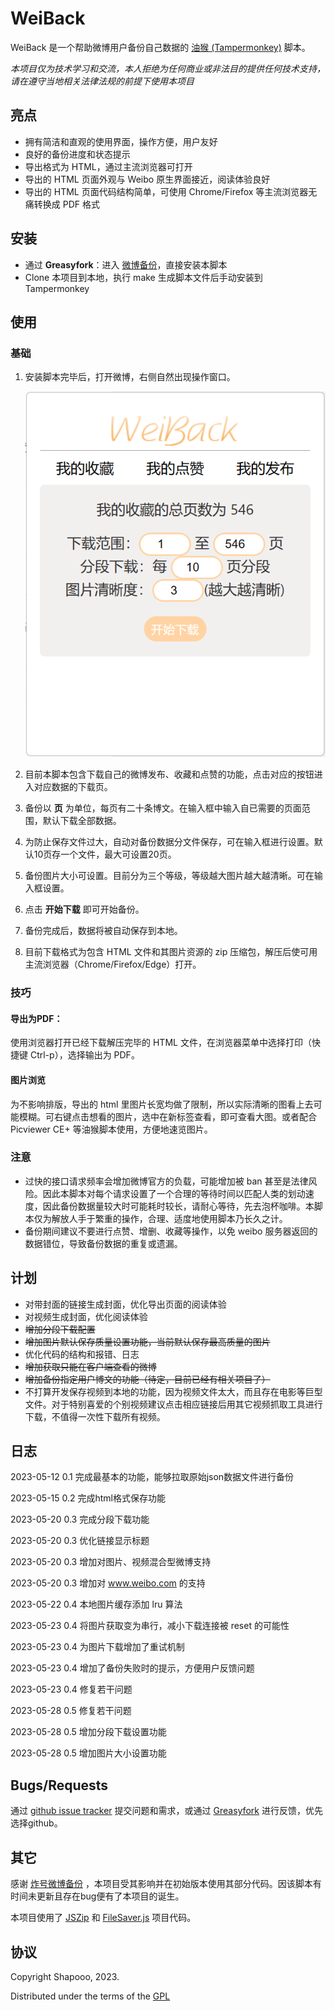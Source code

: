 # WeiBack

WeiBack 是一个帮助微博用户备份自己数据的 [油猴 (Tampermonkey)](https://www.tampermonkey.net/) 脚本。

*本项目仅为技术学习和交流，本人拒绝为任何商业或非法目的提供任何技术支持，请在遵守当地相关法律法规的前提下使用本项目*

## 亮点

- 拥有简洁和直观的使用界面，操作方便，用户友好
- 良好的备份进度和状态提示
- 导出格式为 HTML，通过主流浏览器可打开
- 导出的 HTML 页面外观与 Weibo 原生界面接近，阅读体验良好
- 导出的 HTML 页面代码结构简单，可使用 Chrome/Firefox 等主流浏览器无痛转换成 PDF 格式

## 安装

- 通过 **Greasyfork**：进入 [微博备份](https://greasyfork.org/zh-CN/scripts/466100-%E5%BE%AE%E5%8D%9A%E5%A4%87%E4%BB%BD)，直接安装本脚本
- Clone 本项目到本地，执行 make 生成脚本文件后手动安装到 Tampermonkey

## 使用

### 基础

1. 安装脚本完毕后，打开微博，右侧自然出现操作窗口。

   ![Capture](resources/Capture.PNG)

2. 目前本脚本包含下载自己的微博发布、收藏和点赞的功能，点击对应的按钮进入对应数据的下载页。

3. 备份以 **页** 为单位，每页有二十条博文。在输入框中输入自已需要的页面范围，默认下载全部数据。

4. 为防止保存文件过大，自动对备份数据分文件保存，可在输入框进行设置。默认10页存一个文件，最大可设置20页。

5. 备份图片大小可设置。目前分为三个等级，等级越大图片越大越清晰。可在输入框设置。

6. 点击 **开始下载** 即可开始备份。

7. 备份完成后，数据将被自动保存到本地。

8. 目前下载格式为包含 HTML 文件和其图片资源的 zip 压缩包，解压后使可用主流浏览器（Chrome/Firefox/Edge）打开。

### 技巧

#### 导出为PDF：

使用浏览器打开已经下载解压完毕的 HTML 文件，在浏览器菜单中选择打印（快捷键 Ctrl-p），选择输出为 PDF。

#### 图片浏览

为不影响排版，导出的 html 里图片长宽均做了限制，所以实际清晰的图看上去可能模糊。可右键点击想看的图片，选中在新标签查看，即可查看大图。或者配合 Picviewer CE+ 等油猴脚本使用，方便地速览图片。

### 注意

- 过快的接口请求频率会增加微博官方的负载，可能增加被 ban 甚至是法律风险。因此本脚本对每个请求设置了一个合理的等待时间以匹配人类的划动速度，因此备份数据量较大时可能耗时较长，请耐心等待，先去泡杯咖啡。本脚本仅为解放人手于繁重的操作，合理、适度地使用脚本乃长久之计。
- 备份期间建议不要进行点赞、增删、收藏等操作，以免 weibo 服务器返回的数据错位，导致备份数据的重复或遗漏。

## 计划

- 对带封面的链接生成封面，优化导出页面的阅读体验
- 对视频生成封面，优化阅读体验
- ~~增加分段下载配置~~
- ~~增加图片默认保存质量设置功能，当前默认保存最高质量的图片~~
- 优化代码的结构和报错、日志
- ~~增加获取只能在客户端查看的微博~~
- ~~增加备份指定用户博文的功能（待定，目前已经有相关项目了）~~
- 不打算开发保存视频到本地的功能，因为视频文件太大，而且存在电影等巨型文件。对于特别喜爱的个别视频建议点击相应链接后用其它视频抓取工具进行下载，不值得一次性下载所有视频。

## 日志

2023-05-12 0.1 完成最基本的功能，能够拉取原始json数据文件进行备份

2023-05-15 0.2 完成html格式保存功能

2023-05-20 0.3 完成分段下载功能

2023-05-20 0.3 优化链接显示标题

2023-05-20 0.3 增加对图片、视频混合型微博支持

2023-05-20 0.3 增加对 www.weibo.com 的支持

2023-05-22 0.4 本地图片缓存添加 lru 算法

2023-05-23 0.4 将图片获取变为串行，减小下载连接被 reset 的可能性

2023-05-23 0.4 为图片下载增加了重试机制

2023-05-23 0.4 增加了备份失败时的提示，方便用户反馈问题

2023-05-23 0.4 修复若干问题

2023-05-28 0.5 修复若干问题

2023-05-28 0.5 增加分段下载设置功能

2023-05-28 0.5 增加图片大小设置功能

## Bugs/Requests

通过 [github issue tracker](https://github.com/Shapooo/WeiBack/issues) 提交问题和需求，或通过  [Greasyfork](https://greasyfork.org/zh-CN/scripts/466100-%E5%BE%AE%E5%8D%9A%E5%A4%87%E4%BB%BD/feedback) 进行反馈，优先选择github。

## 其它

感谢 [炸号微博备份](https://greasyfork.org/zh-CN/scripts/445022-%E7%82%B8%E5%8F%B7%E5%BE%AE%E5%8D%9A%E5%A4%87%E4%BB%BD) ，本项目受其影响并在初始版本使用其部分代码。因该脚本有时间未更新且存在bug便有了本项目的诞生。

本项目使用了 [JSZip](https://stuk.github.io/jszip/) 和 [FileSaver.js](https://github.com/eligrey/FileSaver.js/) 项目代码。

## 协议

Copyright Shapooo, 2023.

Distributed under the terms of the [GPL](https://github.com/Shapooo/WeiBack/blob/master/LICENSE)
